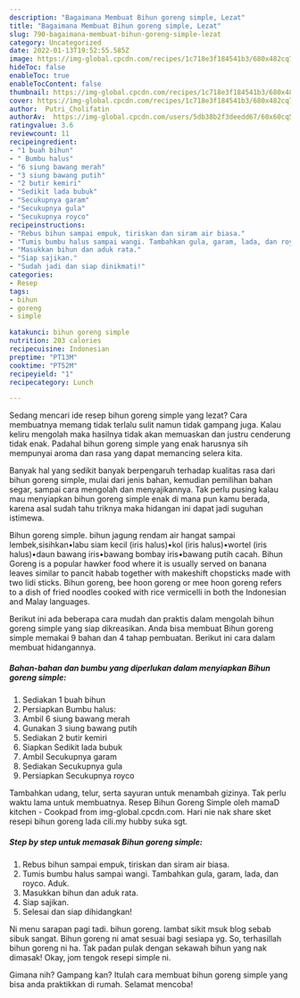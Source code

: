 ```yaml
---
description: "Bagaimana Membuat Bihun goreng simple, Lezat"
title: "Bagaimana Membuat Bihun goreng simple, Lezat"
slug: 790-bagaimana-membuat-bihun-goreng-simple-lezat
category: Uncategorized
date: 2022-01-13T19:52:55.585Z
image: https://img-global.cpcdn.com/recipes/1c718e3f184541b3/680x482cq70/bihun-goreng-simple-foto-resep-utama.jpg
hideToc: false
enableToc: true
enableTocContent: false
thumbnail: https://img-global.cpcdn.com/recipes/1c718e3f184541b3/680x482cq70/bihun-goreng-simple-foto-resep-utama.jpg
cover: https://img-global.cpcdn.com/recipes/1c718e3f184541b3/680x482cq70/bihun-goreng-simple-foto-resep-utama.jpg
author:  Putri_Cholifatin
authorAv:  https://img-global.cpcdn.com/users/5db38b2f3deedd67/60x60cq50/avatar.jpg
ratingvalue: 3.6
reviewcount: 11
recipeingredient:
- "1 buah bihun"
- " Bumbu halus"
- "6 siung bawang merah"
- "3 siung bawang putih"
- "2 butir kemiri"
- "Sedikit lada bubuk"
- "Secukupnya garam"
- "Secukupnya gula"
- "Secukupnya royco"
recipeinstructions:
- "Rebus bihun sampai empuk, tiriskan dan siram air biasa."
- "Tumis bumbu halus sampai wangi. Tambahkan gula, garam, lada, dan royco. Aduk."
- "Masukkan bihun dan aduk rata."
- "Siap sajikan."
- "Sudah jadi dan siap dinikmati!"
categories:
- Resep
tags:
- bihun
- goreng
- simple

katakunci: bihun goreng simple 
nutrition: 203 calories
recipecuisine: Indonesian
preptime: "PT13M"
cooktime: "PT52M"
recipeyield: "1"
recipecategory: Lunch

---
```



Sedang mencari ide resep bihun goreng simple yang lezat? Cara membuatnya memang tidak terlalu sulit namun tidak gampang juga. Kalau keliru mengolah maka hasilnya tidak akan memuaskan dan justru cenderung tidak enak. Padahal bihun goreng simple yang enak harusnya sih mempunyai aroma dan rasa yang dapat memancing selera kita.


Banyak hal yang sedikit banyak berpengaruh terhadap kualitas rasa dari bihun goreng simple, mulai dari jenis bahan, kemudian pemilihan bahan segar, sampai cara mengolah dan menyajikannya. Tak perlu pusing kalau mau menyiapkan bihun goreng simple enak di mana pun kamu berada, karena asal sudah tahu triknya maka hidangan ini dapat jadi suguhan istimewa.

Bihun goreng simple. bihun jagung rendam air hangat sampai lembek,sisihkan•labu siam kecil (iris halus)•kol (iris halus)•wortel (iris halus)•daun bawang iris•bawang bombay iris•bawang putih cacah. Bihun Goreng is a popular hawker food where it is usually served on banana leaves similar to pancit habab together with makeshift chopsticks made with two lidi sticks. Bihun goreng, bee hoon goreng or mee hoon goreng refers to a dish of fried noodles cooked with rice vermicelli in both the Indonesian and Malay languages.


Berikut ini ada beberapa cara mudah dan praktis dalam mengolah bihun goreng simple yang siap dikreasikan. Anda bisa membuat Bihun goreng simple memakai 9 bahan dan 4 tahap pembuatan. Berikut ini cara dalam membuat hidangannya.

<!--inarticleads1-->

##### Bahan-bahan dan bumbu yang diperlukan dalam menyiapkan Bihun goreng simple:

1. Sediakan 1 buah bihun
1. Persiapkan  Bumbu halus:
1. Ambil 6 siung bawang merah
1. Gunakan 3 siung bawang putih
1. Sediakan 2 butir kemiri
1. Siapkan Sedikit lada bubuk
1. Ambil Secukupnya garam
1. Sediakan Secukupnya gula
1. Persiapkan Secukupnya royco


Tambahkan udang, telur, serta sayuran untuk menambah gizinya. Tak perlu waktu lama untuk membuatnya. Resep Bihun Goreng Simple oleh mamaD kitchen - Cookpad from img-global.cpcdn.com. Hari nie nak share sket resepi bihun goreng lada cili.my hubby suka sgt. 

<!--inarticleads2-->

##### Step by step untuk memasak Bihun goreng simple:

1. Rebus bihun sampai empuk, tiriskan dan siram air biasa.
1. Tumis bumbu halus sampai wangi. Tambahkan gula, garam, lada, dan royco. Aduk.
1. Masukkan bihun dan aduk rata.
1. Siap sajikan.
1. Selesai dan siap dihidangkan!

Ni menu sarapan pagi tadi. bihun goreng. lambat sikit msuk blog sebab sibuk sangat. Bihun goreng ni amat sesuai bagi sesiapa yg. So, terhasillah bihun goreng ni ha. Tak padan pulak dengan sekawah bihun yang nak dimasak! Okay, jom tengok resepi simple ni. 

Gimana nih? Gampang kan? Itulah cara membuat bihun goreng simple yang bisa anda praktikkan di rumah. Selamat mencoba!
